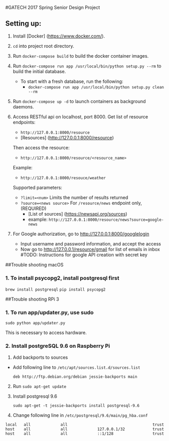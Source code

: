 #GATECH 2017 Spring Senior Design Project

## Setting up:

1. Install [Docker] (https://www.docker.com/).

2. `cd` into project root directory.

3. Run `docker-compose build` to build the docker container images.

3. Run `docker-compose run app /usr/local/bin/python setup.py --rm` to build the initial database.
    * To start with a fresh database, run the following:
        * `docker-compose run app /usr/local/bin/python setup.py clean --rm`
4. Run `docker-compose up -d` to launch containers as background daemons.

5. Access RESTful api on localhost, port 8000.
    Get list of resource endpoints:
    * `http://127.0.0.1:8000/resource`
    * [Resources] (http://127.0.0.1:8000/resource)

    Then access the resource:
    * `http://127.0.0.1:8000/resource/<resource_name>`

    Example:
    * `http://127.0.0.1:8000/resouce/weather`

    Supported parameters:
    * `?limit=<num>` Limits the number of results returned
    * `?source=<news source>` For `/resource/news` endpoint only, (REQUIRED)
        - [List of sources] (https://newsapi.org/sources)
        - example: `http://127.0.0.1:8000/resource/news?source=google-news`
6. For Google authorization, go to http://127.0.0.1:8000/googlelogin
    * Input username and password information, and accept the access
    * Now go to http://127.0.0.1/resource/gmail for list of emails in inbox
#TODO: Instructions for google API creation with secret key

##Trouble shooting macOS
### 1. To install psycopg2, install postgresql first
`brew install postgresql`
`pip install psycopg2`

##Trouble shooting RPi 3
### 1. To run app/updater.py, use sudo
`sudo python app/updater.py`

This is necessary to access hardware.

### 2. Install postgreSQL 9.6 on Raspberry Pi

1. Add backports to sources
 - Add following line to `/etc/apt/sources.list.d/sources.list`

    `deb http://ftp.debian.org/debian jessie-backports main`

2. Run `sudo apt-get update`

3. Install postgresql 9.6

    `sudo apt-get -t jessie-backports install postgresql-9.6`

4. Change following line in `/etc/postgresql/9.6/main/pg_hba.conf`
```
local   all             all                                     trust
host    all             all             127.0.0.1/32            trust
host    all             all             ::1/128                 trust
```

